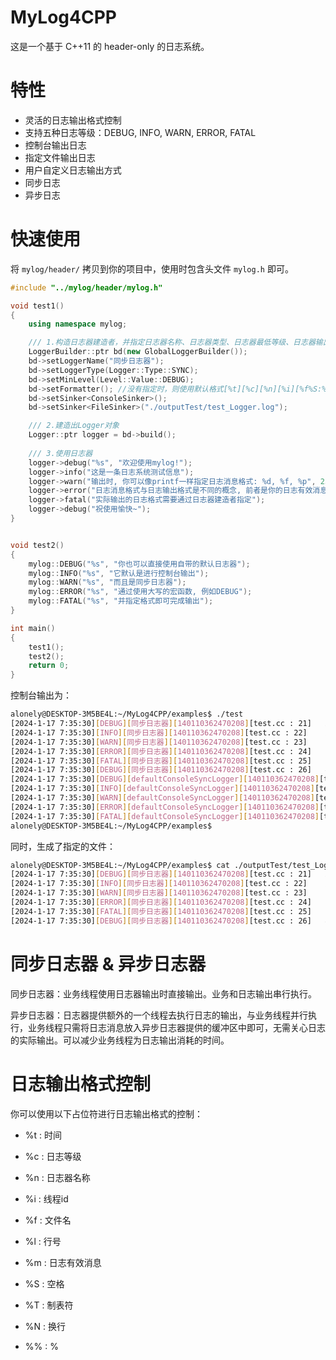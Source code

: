 # MyLog4CPP

这是一个基于 C++11 的 header-only 的日志系统。

# 特性

- 灵活的日志输出格式控制
- 支持五种日志等级：DEBUG, INFO, WARN, ERROR, FATAL
- 控制台输出日志
- 指定文件输出日志
- 用户自定义日志输出方式
- 同步日志
- 异步日志

# 快速使用

将 `mylog/header/` 拷贝到你的项目中，使用时包含头文件 `mylog.h` 即可。

```cpp
#include "../mylog/header/mylog.h"

void test1()
{
    using namespace mylog;

    /// 1.构造日志器建造者，并指定日志器名称、日志器类型、日志器最低等级、日志器输出格式、日志输出方向
    LoggerBuilder::ptr bd(new GlobalLoggerBuilder());
    bd->setLoggerName("同步日志器");
    bd->setLoggerType(Logger::Type::SYNC);
    bd->setMinLevel(Level::Value::DEBUG);
    bd->setFormatter(); //没有指定时，则使用默认格式[%t][%c][%n][%i][%f%S:%S%l]%T%m%N
    bd->setSinker<ConsoleSinker>();
    bd->setSinker<FileSinker>("./outputTest/test_Logger.log");

    /// 2.建造出Logger对象
    Logger::ptr logger = bd->build();
    
    /// 3.使用日志器
    logger->debug("%s", "欢迎使用mylog!");
    logger->info("这是一条日志系统测试信息");
    logger->warn("输出时, 你可以像printf一样指定日志消息格式: %d, %f, %p", 2333, 666.6, logger.get());
    logger->error("日志消息格式与日志输出格式是不同的概念, 前者是你的日志有效消息的格式, 后者是实际输出的日志文本的格式");
    logger->fatal("实际输出的日志格式需要通过日志器建造者指定");
    logger->debug("祝使用愉快~");
}


void test2()
{
    mylog::DEBUG("%s", "你也可以直接使用自带的默认日志器");
    mylog::INFO("%s", "它默认是进行控制台输出");
    mylog::WARN("%s", "而且是同步日志器");
    mylog::ERROR("%s", "通过使用大写的宏函数, 例如DEBUG");
    mylog::FATAL("%s", "并指定格式即可完成输出");
}

int main()
{
    test1();
    test2();
    return 0;
}
```

控制台输出为：

```bash
alonely@DESKTOP-3M5BE4L:~/MyLog4CPP/examples$ ./test 
[2024-1-17 7:35:30][DEBUG][同步日志器][140110362470208][test.cc : 21]   欢迎使用mylog!
[2024-1-17 7:35:30][INFO][同步日志器][140110362470208][test.cc : 22]    这是一条日志系统测试信息
[2024-1-17 7:35:30][WARN][同步日志器][140110362470208][test.cc : 23]    输出时, 你可以像printf一样指定日志消息格式: 2333, 666.600000, 0x564827f70dc0
[2024-1-17 7:35:30][ERROR][同步日志器][140110362470208][test.cc : 24]   日志消息格式与日志输出格式是不同的概念, 前者是你的日志有效消息的格式, 后者是实际输出的日志文本的格式
[2024-1-17 7:35:30][FATAL][同步日志器][140110362470208][test.cc : 25]   实际输出的日志格式需要通过日志器建造者指定
[2024-1-17 7:35:30][DEBUG][同步日志器][140110362470208][test.cc : 26]   祝使用愉快~
[2024-1-17 7:35:30][DEBUG][defaultConsoleSyncLogger][140110362470208][test.cc : 32]     你也可以直接使用自带的默认日志器
[2024-1-17 7:35:30][INFO][defaultConsoleSyncLogger][140110362470208][test.cc : 33]      它默认是进行控制台输出
[2024-1-17 7:35:30][WARN][defaultConsoleSyncLogger][140110362470208][test.cc : 34]      而且是同步日志器
[2024-1-17 7:35:30][ERROR][defaultConsoleSyncLogger][140110362470208][test.cc : 35]     通过使用大写的宏函数, 例如DEBUG
[2024-1-17 7:35:30][FATAL][defaultConsoleSyncLogger][140110362470208][test.cc : 36]     并指定格式即可完成输出
alonely@DESKTOP-3M5BE4L:~/MyLog4CPP/examples$ 
```

同时，生成了指定的文件：

```bash
alonely@DESKTOP-3M5BE4L:~/MyLog4CPP/examples$ cat ./outputTest/test_Logger.log 
[2024-1-17 7:35:30][DEBUG][同步日志器][140110362470208][test.cc : 21]   欢迎使用mylog!
[2024-1-17 7:35:30][INFO][同步日志器][140110362470208][test.cc : 22]    这是一条日志系统测试信息
[2024-1-17 7:35:30][WARN][同步日志器][140110362470208][test.cc : 23]    输出时, 你可以像printf一样指定日志消息格式: 2333, 666.600000, 0x564827f70dc0
[2024-1-17 7:35:30][ERROR][同步日志器][140110362470208][test.cc : 24]   日志消息格式与日志输出格式是不同的概念, 前者是你的日志有效消息的格式, 后者是实际输出的日志文本的格式
[2024-1-17 7:35:30][FATAL][同步日志器][140110362470208][test.cc : 25]   实际输出的日志格式需要通过日志器建造者指定
[2024-1-17 7:35:30][DEBUG][同步日志器][140110362470208][test.cc : 26]   祝使用愉快~
```

# 同步日志器 & 异步日志器

同步日志器：业务线程使用日志器输出时直接输出。业务和日志输出串行执行。

异步日志器：日志器提供额外的一个线程去执行日志的输出，与业务线程并行执行，业务线程只需将日志消息放入异步日志器提供的缓冲区中即可，无需关心日志的实际输出。可以减少业务线程为日志输出消耗的时间。

# 日志输出格式控制

你可以使用以下占位符进行日志输出格式的控制：

- %t : 时间

- %c : 日志等级

- %n : 日志器名称

- %i : 线程id

- %f : 文件名

- %l : 行号

- %m : 日志有效消息

- %S : 空格

- %T : 制表符

- %N : 换行

- %% : %